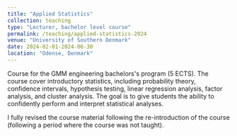 ```yaml
---
title: "Applied Statistics"
collection: teaching
type: "Lecturer, bachelor level course"
permalink: /teaching/applied-statistics-2024
venue: "University of Southern Denmark"
date: 2024-02-01-2024-06-30
location: "Odense, Denmark"
---
```


Course for the GMM engineering bachelors's program (5 ECTS).
The course cover introductory statistics, including probability theory, confidence intervals, hypothesis testing, linear regression analysis, factor analysis, and cluster analysis.
The goal is to give students the ability to confidently perform and interpret statistical analyses.

I fully revised the course material following the re-introduction of the course (following a period where the course was not taught).